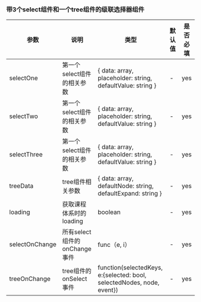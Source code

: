 ### 带3个select组件和一个tree组件的级联选择器组件


参数 | 说明 | 类型 | 默认值 | 是否必填
---|---|---|---|---
selectOne | 第一个select组件的相关参数 | { data: array, placeholder: string, defaultValue: string  } | - | yes
selectTwo | 第一个select组件的相关参数 | { data: array, placeholder: string, defaultValue: string  } | - | yes
selectThree | 第一个select组件的相关参数 | { data: array, placeholder: string, defaultValue: string  } | - | yes
treeData | tree组件相关参数 | { data: array, defaultNode: string, defaultExpand: string } | - | yes
loading | 获取课程体系时的loading| boolean | - | yes
selectOnChange | 所有select组件的onChange事件 | func（e, i）| - | yes
treeOnChange | tree组件的onSelect事件 | function(selectedKeys, e:{selected: bool, selectedNodes, node, event})|-|yes
